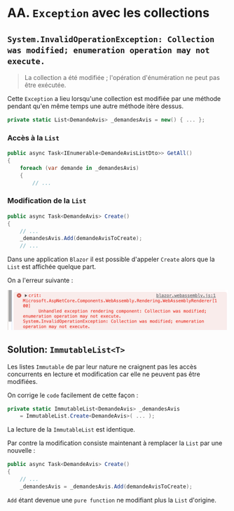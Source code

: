 # AA. `Exception` avec les collections



## `System.InvalidOperationException: Collection was modified; enumeration operation may not execute.`

> La collection a été modifiée ; l'opération d'énumération ne peut pas être exécutée.

Cette `Exception` a lieu lorsqu'une collection est modifiée par une méthode pendant qu'en même temps une autre méthode itère dessus.

```cs
private static List<DemandeAvis> _demandesAvis = new() { ... };
```



### Accès à la `List`

```cs
public async Task<IEnumerable<DemandeAvisListDto>> GetAll()
{
	foreach (var demande in _demandesAvis)
    {
        // ...
```



### Modification de la `List`

```cs
public async Task<DemandeAvis> Create()
{
    // ...
    _demandesAvis.Add(demandeAvisToCreate);
    // ...
```

Dans une application `Blazor` il est possible d'appeler `Create` alors que la `List` est affichée quelque part.

On a l'erreur suivante :

<img src="assets/enumeration-error-access-modification.png" alt="enumeration-error-access-modification" style="zoom:67%;" />



## Solution: `ImmutableList<T>`

Les listes `Immutable` de par leur nature ne craignent pas les accès concurrents en lecture et modification car elle ne peuvent pas être modifiées.



On corrige le `code` facilement de cette façon :

```cs
private static ImmutableList<DemandeAvis> _demandesAvis 
    = ImmutableList.Create<DemandeAvis>( ... );
```

La lecture de la `ImmutableList` est identique.

Par contre la modification consiste maintenant à remplacer la `List` par une nouvelle :

```cs
public async Task<DemandeAvis> Create()
{
    // ...
    _demandesAvis = _demandesAvis.Add(demandeAvisToCreate);
```

`Add` étant devenue une `pure function` ne modifiant plus la `List` d'origine.

